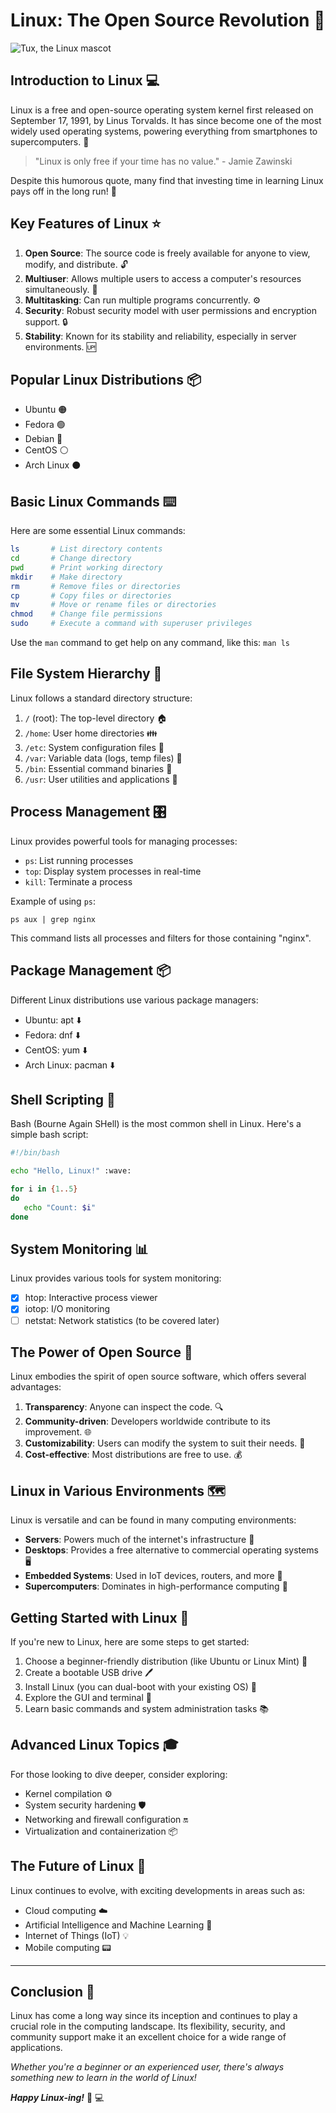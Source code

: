 # Linux: The Open Source Revolution :penguin:

![Tux, the Linux mascot](https://c4.wallpaperflare.com/wallpaper/393/843/638/linux-logo-open-source-penguins-wallpaper-preview.jpg)

## Introduction to Linux :computer:

Linux is a free and open-source operating system kernel first released on September 17, 1991, by Linus Torvalds. It has since become one of the most widely used operating systems, powering everything from smartphones to supercomputers. :rocket:

> "Linux is only free if your time has no value." - Jamie Zawinski

Despite this humorous quote, many find that investing time in learning Linux pays off in the long run! :muscle:

## Key Features of Linux :star:

1. **Open Source**: The source code is freely available for anyone to view, modify, and distribute. :unlock:
2. **Multiuser**: Allows multiple users to access a computer's resources simultaneously. :busts_in_silhouette:
3. **Multitasking**: Can run multiple programs concurrently. :gear:
4. **Security**: Robust security model with user permissions and encryption support. :lock:
5. **Stability**: Known for its stability and reliability, especially in server environments. :up:

## Popular Linux Distributions :package:

- Ubuntu :orange_circle:
- Fedora :green_circle:
- Debian :red_circle:
- CentOS :white_circle:
- Arch Linux :black_circle:

## Basic Linux Commands :keyboard:

Here are some essential Linux commands:

```bash
ls       # List directory contents
cd       # Change directory
pwd      # Print working directory
mkdir    # Make directory
rm       # Remove files or directories
cp       # Copy files or directories
mv       # Move or rename files or directories
chmod    # Change file permissions
sudo     # Execute a command with superuser privileges
```

Use the `man` command to get help on any command, like this: `man ls`

## File System Hierarchy :file_folder:

Linux follows a standard directory structure:

1. `/` (root): The top-level directory :house:
2. `/home`: User home directories :family:
3. `/etc`: System configuration files :wrench:
4. `/var`: Variable data (logs, temp files) :page_facing_up:
5. `/bin`: Essential command binaries :hammer:
6. `/usr`: User utilities and applications :toolbox:

## Process Management :control_knobs:

Linux provides powerful tools for managing processes:

- `ps`: List running processes
- `top`: Display system processes in real-time
- `kill`: Terminate a process

Example of using `ps`:

`ps aux | grep nginx`

This command lists all processes and filters for those containing "nginx".

## Package Management :package:

Different Linux distributions use various package managers:

- Ubuntu: apt :arrow_down:
- Fedora: dnf :arrow_down:
- CentOS: yum :arrow_down:
- Arch Linux: pacman :arrow_down:

## Shell Scripting :shell:

Bash (Bourne Again SHell) is the most common shell in Linux. Here's a simple bash script:

```bash
#!/bin/bash

echo "Hello, Linux!" :wave:

for i in {1..5}
do
   echo "Count: $i"
done
```

## System Monitoring :bar_chart:

Linux provides various tools for system monitoring:

- [x] htop: Interactive process viewer
- [x] iotop: I/O monitoring
- [ ] netstat: Network statistics (to be covered later)

## The Power of Open Source :electric_plug:

Linux embodies the spirit of open source software, which offers several advantages:

1. **Transparency**: Anyone can inspect the code. :mag:
2. **Community-driven**: Developers worldwide contribute to its improvement. :globe_with_meridians:
3. **Customizability**: Users can modify the system to suit their needs. :art:
4. **Cost-effective**: Most distributions are free to use. :moneybag:

## Linux in Various Environments :world_map:

Linux is versatile and can be found in many computing environments:

- **Servers**: Powers much of the internet's infrastructure :brain:
- **Desktops**: Provides a free alternative to commercial operating systems :desktop_computer:
- **Embedded Systems**: Used in IoT devices, routers, and more :satellite:
- **Supercomputers**: Dominates in high-performance computing :superhero:

## Getting Started with Linux :beginner:

If you're new to Linux, here are some steps to get started:

1. Choose a beginner-friendly distribution (like Ubuntu or Linux Mint) :thinking:
2. Create a bootable USB drive :pen:
3. Install Linux (you can dual-boot with your existing OS) :floppy_disk:
4. Explore the GUI and terminal :mag_right:
5. Learn basic commands and system administration tasks :books:

## Advanced Linux Topics :mortar_board:

For those looking to dive deeper, consider exploring:

- Kernel compilation :gear:
- System security hardening :shield:
- Networking and firewall configuration :on:
- Virtualization and containerization :package:

## The Future of Linux :crystal_ball:

Linux continues to evolve, with exciting developments in areas such as:

- Cloud computing :cloud:
- Artificial Intelligence and Machine Learning :robot:
- Internet of Things (IoT) :bulb:
- Mobile computing :pager:

---

## Conclusion :checkered_flag:

Linux has come a long way since its inception and continues to play a crucial role in the computing landscape. Its flexibility, security, and community support make it an excellent choice for a wide range of applications.

<!-- This comment won't be visible in the rendered Markdown -->

[//]: # (This is another way to add a comment in Markdown)

*Whether you're a beginner or an experienced user, there's always something new to learn in the world of Linux!*


***Happy Linux-ing!*** :penguin: :computer:

